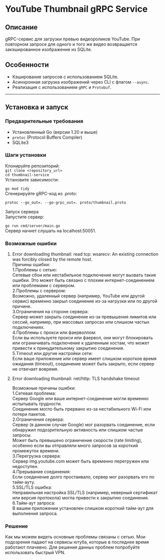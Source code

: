 # YouTube Thumbnail gRPC Service

## Описание
gRPC-сервис для загрузки превью видеороликов YouTube. При повторном запросе для одного и того же видео возвращается закэшированное изображение из SQLite.

## Особенности
- Кэширование запросов с использованием SQLite.
- Асинхронная загрузка изображений через CLI с флагом `--async`.
- Реализация с использованием `gRPC` и `Protobuf`.

---

## Установка и запуск

### Предварительные требования
- Установленный Go (версии 1.20 и выше)
- `protoc` (Protocol Buffers Compiler)
- SQLite3

### Шаги установки
Клонируйте репозиторий:  
   ```git clone <repository_url>```  
```cd thumbnail-service```  
Установите зависимости:  

```go mod tidy```  
Сгенерируйте gRPC-код из .proto:  

```protoc --go_out=. --go-grpc_out=. proto/thumbnail.proto```  

Запуск сервера  
Запустите сервер:  

```go run cmd/server/main.go```  
Сервер начнет слушать на localhost:50051.

### Возможные ошибки
1. Error downloading thumbnail: read tcp: wsarecv: An existing connection was forcibly closed by the remote host.  
Причины ошибки:  
   1.Проблемы с сетью:  
      Сетевые сбои или нестабильное подключение могут вызвать такие ошибки. Это может быть связано с плохим интернет-соединением или проблемами с сервером.  
   2.Проблемы с сервером:  
      Возможно, удаленный сервер (например, YouTube или другой сервис) временно закрыл соединение из-за нагрузки или по другой причине.  
   3.Ограничения на стороне сервера:  
      Сервер может закрыть соединение из-за превышения лимитов или сессий, например, при массовых запросах или слишком частых подключениях.  
   4.Проблемы с прокси или фаерволлом:  
      Если вы используете прокси или фаервол, они могут блокировать или ограничивать подключение к удаленным хостам, что может привести к принудительному закрытию соединения.  
   5.Timeout или другие настройки сети:  
      Если ваше приложение или сервер имеет слишком короткое время ожидания (timeout), соединение может быть закрыто, если сервер не отвечает вовремя.  

2. Error downloading thumbnail: net/http: TLS handshake timeout  

   Возможные причины ошибки:  
   1.Сетевая проблема:  
      Сервер Google или ваше интернет-соединение могли временно испытывать трудности.  
      Соединение могло быть прервано из-за нестабильного Wi-Fi или потери пакетов.  
   2.Ограничения сервера:  
      Сервер (в данном случае Google) мог разорвать соединение, если обнаружил подозрительную активность или слишком частые запросы.  
      Может быть превышено ограничение скорости (rate limiting), особенно если вы отправляли много запросов за короткий промежуток времени.  
   3.Перегрузка сервера:  
      Сервер img.youtube.com может быть временно перегружен или недоступен.  
   4.Прерывание соединения:  
      Если соединение долго простаивало, сервер мог разорвать его по тайм-ауту.  
   5.SSL/TLS ошибка:  
      Неправильная настройка SSL/TLS (например, неверный сертификат или версия протокола) могла привести к закрытию соединения.  
   6.Тайм-аут запроса:  
      В вашем приложении установлен слишком короткий тайм-аут для выполнения запроса.  

### Решение

Как мы можем видеть основные проблемы связаны с сетью. Мои подозрения падают на сервисы ютуба, которые в последнее время работают плачевно. Для решения данных проблем попробуйте использовать быстрый VPN.

